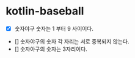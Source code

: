 # kotlin-baseball

- [x] 숫자야구 숫자는 1 부터 9 사이이다.
- [] 숫자야구의 숫자 각 자리는 서로 중복되지 않는다.
- [] 숫자야구의 숫자는 3자리이다.